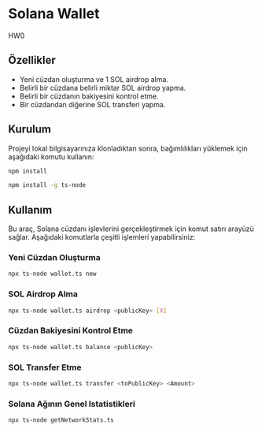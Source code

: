 # Solana Wallet 

HW0

## Özellikler

- Yeni cüzdan oluşturma ve 1 SOL airdrop alma.
- Belirli bir cüzdana belirli miktar SOL airdrop yapma.
- Belirli bir cüzdanın bakiyesini kontrol etme.
- Bir cüzdandan diğerine SOL transferi yapma.

## Kurulum

Projeyi lokal bilgisayarınıza klonladıktan sonra, bağımlılıkları yüklemek için aşağıdaki komutu kullanın:

```bash
npm install
```

```bash
npm install -g ts-node
```

## Kullanım

Bu araç, Solana cüzdanı işlevlerini gerçekleştirmek için komut satırı arayüzü sağlar. Aşağıdaki komutlarla çeşitli işlemleri yapabilirsiniz:

### Yeni Cüzdan Oluşturma 

```bash
npx ts-node wallet.ts new
```
### SOL Airdrop Alma

```bash
npx ts-node wallet.ts airdrop <publicKey> [X]
```

### Cüzdan Bakiyesini Kontrol Etme

```bash
npx ts-node wallet.ts balance <publicKey>
```

### SOL Transfer Etme

```bash
npx ts-node wallet.ts transfer <toPublicKey> <Amount>
```

### Solana Ağının Genel Istatistikleri

```bash
npx ts-node getNetworkStats.ts
```



